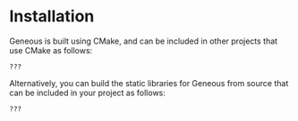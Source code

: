 # Installation
Geneous is built using CMake, and can be included in other projects that use CMake as follows:

```
???
```

Alternatively, you can build the static libraries for Geneous from source that can be included in your project as follows:

```
???
```